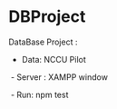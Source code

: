 # DBProject

DataBase Project :
    
    
  -  Data: NCCU Pilot   
  
  
  
  -  Server : XAMPP window  
  
  
  -  Run: npm test
  
